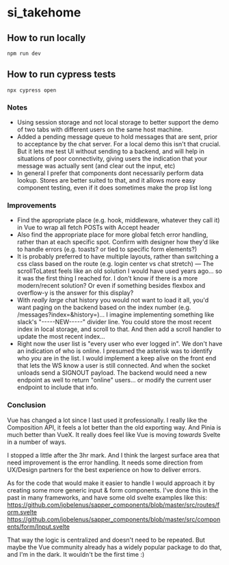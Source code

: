 # si_takehome


## How to run locally
```
npm run dev
```


## How to run cypress tests
```
npx cypress open
```

### Notes

- Using session storage and not local storage to better support the demo of two tabs with different users on the same host machine.
- Added a pending message queue to hold messages that are sent, prior to acceptance by the chat server. For a local demo this isn't that crucial. But it lets me test UI without sending to a backend, and will help in situations of poor connectivity, giving users the indication that your message was actually sent (and clear out the input, etc)
- In general I prefer that components dont necessarily perform data lookup. Stores are better suited to that, and it allows more easy component testing, even if it does sometimes make the prop list long

### Improvements

- Find the appropriate place (e.g. hook, middleware, whatever they call it) in Vue to wrap all fetch POSTs with Accept header
- Also find the appropriate place for more global fetch error handling, rather than at each specific spot. Confirm with designer how they'd like to handle errors (e.g. toasts? or tied to specific form elements?)
- It is probably preferred to have multiple layouts, rather than switching a css class based on the route (e.g. login center vs chat stretch)
— The scrollToLatest feels like an old solution I would have used years ago... so it was the first thing I reached for. I don't know if there is a more modern/recent solution? Or even if something besides flexbox and overflow-y is the answer for this display?
- With *really large* chat history you would not want to load it all, you'd want paging on the backend based on the index number (e.g. /messages?index=<oldest-loaded-index>&history=<int-for-number-messages>)... I imagine implementing something like slack's "-----NEW-----" divider line. You could store the most recent index in local storage, and scroll to that. And then add a scroll handler to update the most recent index...
- Right now the user list is "every user who ever logged in". We don't have an indication of who is online. I presumed the asterisk was to identify who *you* are in the list. I would implement a keep alive on the front end that lets the WS know a user is still connected. And when the socket unloads send a SIGNOUT payload. The backend would need a new endpoint as well to return "online" users... or modify the current user endpoint to include that info.

### Conclusion
Vue has changed a lot since I last used it professionally. I really like the Composition API, it feels a lot better than the old exporting way. And Pinia is much better than VueX. It really does feel like Vue is moving *towards* Svelte in a number of ways.

I stopped a little after the 3hr mark. And I think the largest surface area that need improvement is the error handling. It needs some direction from UX/Design partners for the best experience on how to deliver errors.

As for the code that would make it easier to handle I would approach it by creating some more generic input & form components. I've done this in the past in many frameworks, and have some old svelte examples like this:
https://github.com/jobelenus/sapper_components/blob/master/src/routes/form.svelte
https://github.com/jobelenus/sapper_components/blob/master/src/components/form/Input.svelte

That way the logic is centralized and doesn't need to be repeated. But maybe the Vue community already has a widely popular package to do that, and I'm in the dark. It wouldn't be the first time :) 